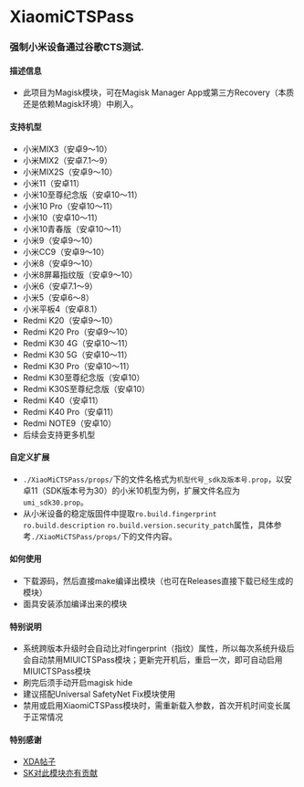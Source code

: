 # XiaomiCTSPass
### 强制小米设备通过谷歌CTS测试.

#### 描述信息
- 此项目为Magisk模块，可在Magisk Manager App或第三方Recovery（本质还是依赖Magisk环境）中刷入。

#### 支持机型
- 小米MIX3（安卓9～10）
- 小米MIX2（安卓7.1～9）
- 小米MIX2S（安卓9～10）
- 小米11（安卓11）
- 小米10至尊纪念版（安卓10～11）
- 小米10 Pro（安卓10～11）
- 小米10（安卓10～11）
- 小米10青春版（安卓10～11）
- 小米9（安卓9～10）
- 小米CC9（安卓9～10）
- 小米8（安卓9～10）
- 小米8屏幕指纹版（安卓9～10）
- 小米6（安卓7.1～9）
- 小米5（安卓6～8）
- 小米平板4（安卓8.1）
- Redmi K20（安卓9～10）
- Redmi K20 Pro（安卓9～10）
- Redmi K30 4G（安卓10～11）
- Redmi K30 5G（安卓10～11）
- Redmi K30 Pro（安卓10～11）
- Redmi K30至尊纪念版（安卓10）
- Redmi K30S至尊纪念版（安卓10）
- Redmi K40（安卓11）
- Redmi K40 Pro（安卓11）
- Redmi NOTE9（安卓10）
- 后续会支持更多机型

#### 自定义扩展
- `./XiaoMiCTSPass/props/`下的文件名格式为`机型代号_sdk及版本号.prop`，以安卓11（SDK版本号为30）的小米10机型为例，扩展文件名应为`umi_sdk30.prop`。
- 从小米设备的稳定版固件中提取`ro.build.fingerprint` `ro.build.description` `ro.build.version.security_patch`属性，具体参考`./XiaoMiCTSPass/props/`下的文件内容。

#### 如何使用
- 下载源码，然后直接make编译出模块（也可在Releases直接下载已经生成的模块）
- 面具安装添加编译出来的模块

#### 特别说明
- 系统跨版本升级时会自动比对fingerprint（指纹）属性，所以每次系统升级后会自动禁用MIUICTSPass模块；更新完开机后，重启一次，即可自动启用MIUICTSPass模块
- 刷完后须手动开启magisk hide
- 建议搭配Universal SafetyNet Fix模块使用
- 禁用或启用XiaomiCTSPass模块时，需重新载入参数，首次开机时间变长属于正常情况

#### 特别感谢
- [XDA帖子](https://forum.xda-developers.com/t/module-magiskhide-props-config-safetynet-prop-edits-and-more-v5-4-0.3789228/)
- [SK对此模块亦有贡献](https://github.com/sekaiacg)
